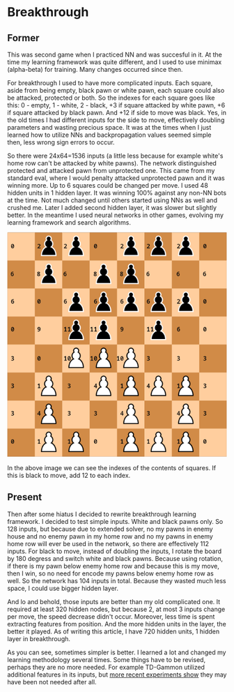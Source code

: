# Breakthrough

## Former

This was second game when I practiced NN and was succesful in it. At the time my learning framework was quite different, and I used to use minimax (alpha-beta) for training. Many changes occurred since then.

For breakthrough I used to have more complicated inputs. Each square, aside from being empty, black pawn or white pawn, each square could also be attacked, protected or both. So the indexes for each square goes like this: 0 - empty, 1 - white, 2 - black, +3 if square attacked by white pawn, +6 if square attacked by black pawn. And +12 if side to move was black. Yes, in the old times I had different inputs for the side to move, effectively doubling parameters and wasting precious space. It was at the times when I just learned how to utilize NNs and backpropagation values seemed simple then, less wrong sign errors to occur.

So there were 24x64=1536 inputs (a little less because for example white's home row can't be attacked by white pawns). The network distinguished protected and attacked pawn from unprotected one. This came from my standard eval, where I would penalty attacked unprotected pawn and it was winning more. Up to 6 squares could be changed per move. I used 48 hidden units in 1 hidden layer. It was winning 100% against any non-NN bots at the time. Not much changed until others started using NNs as well and crushed me. Later I added second hidden layer, it was slower but slightly better. In the meantime I used neural networks in other games, evolving my learning framework and search algorithms.

![breakthrough](breakthrough.png "Breakthrough")

In the above image we can see the indexes of the contents of squares. If this is black to move, add 12 to each index.


## Present

Then after some hiatus I decided to rewrite breakthrough learning framework. I decided to test simple inputs. White and black pawns only. So 128 inputs, but because due to extended solver, no my pawns in enemy house and no enemy pawn in my home row and no my pawns in enemy home row will ever be used in the network, so there are effectively 112 inputs. For black to move, instead of doubling the inputs, I rotate the board by 180 degress and switch white and black pawns. Because using rotation, if there is my pawn below enemy home row and because this is my move, then I win, so no need for encode my pawns below enemy home row as well. So the network has 104 inputs in total. Because they wasted much less space, I could use bigger hidden layer. 

And lo and behold, those inputs are better than my old complicated one. It required at least 320 hidden nodes, but because 2, at most 3 inputs change per move, the speed decrease didn't occur. Moreover, less time is spent extracting features from position. And the more hidden units in the layer, the better it played. As of writing this article, I have 720 hidden units, 1 hidden layer in breakthrough.

As you can see, sometimes simpler is better. I learned a lot and changed my learning methodology several times. Some things have to be revised, perhaps they are no more needed. For example TD-Gammon utilized additional features in its inputs, but [more recent experiments show](http://www.scholarpedia.org/article/User:Gerald_Tesauro/Proposed/Td-gammon#Performance_Results) they may have been not needed after all.
